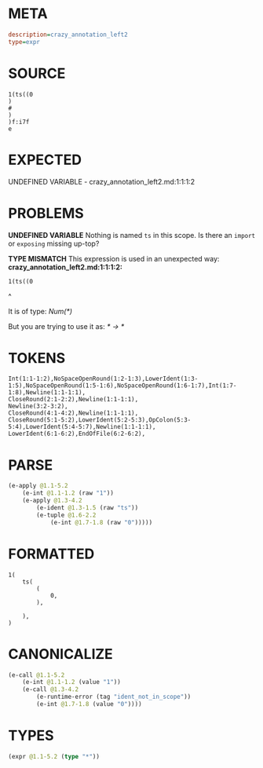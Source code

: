 # META
~~~ini
description=crazy_annotation_left2
type=expr
~~~
# SOURCE
~~~roc
1(ts((0
)
#
)
)f:i7f
e
~~~
# EXPECTED
UNDEFINED VARIABLE - crazy_annotation_left2.md:1:1:1:2
# PROBLEMS
**UNDEFINED VARIABLE**
Nothing is named `ts` in this scope.
Is there an `import` or `exposing` missing up-top?

**TYPE MISMATCH**
This expression is used in an unexpected way:
**crazy_annotation_left2.md:1:1:1:2:**
```roc
1(ts((0
```
^

It is of type:
    _Num(*)_

But you are trying to use it as:
    _* -> *_

# TOKENS
~~~zig
Int(1:1-1:2),NoSpaceOpenRound(1:2-1:3),LowerIdent(1:3-1:5),NoSpaceOpenRound(1:5-1:6),NoSpaceOpenRound(1:6-1:7),Int(1:7-1:8),Newline(1:1-1:1),
CloseRound(2:1-2:2),Newline(1:1-1:1),
Newline(3:2-3:2),
CloseRound(4:1-4:2),Newline(1:1-1:1),
CloseRound(5:1-5:2),LowerIdent(5:2-5:3),OpColon(5:3-5:4),LowerIdent(5:4-5:7),Newline(1:1-1:1),
LowerIdent(6:1-6:2),EndOfFile(6:2-6:2),
~~~
# PARSE
~~~clojure
(e-apply @1.1-5.2
	(e-int @1.1-1.2 (raw "1"))
	(e-apply @1.3-4.2
		(e-ident @1.3-1.5 (raw "ts"))
		(e-tuple @1.6-2.2
			(e-int @1.7-1.8 (raw "0")))))
~~~
# FORMATTED
~~~roc
1(
	ts(
		(
			0,
		),

	),
)
~~~
# CANONICALIZE
~~~clojure
(e-call @1.1-5.2
	(e-int @1.1-1.2 (value "1"))
	(e-call @1.3-4.2
		(e-runtime-error (tag "ident_not_in_scope"))
		(e-int @1.7-1.8 (value "0"))))
~~~
# TYPES
~~~clojure
(expr @1.1-5.2 (type "*"))
~~~
